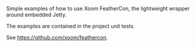Simple examples of how to use Xoom FeatherCon, the lightweight
wrapper around embedded Jetty.

The examples are contained in the project unit tests.

See https://github.com/xoom/feathercon.
